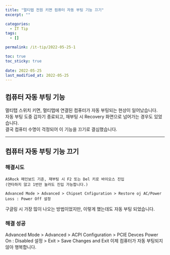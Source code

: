 ```yaml
---
title: "멀티탭 전원 키면 컴퓨터 자동 부팅 기능 끄기"
excerpt: ""

categories:
  - IT Tip
tags:
  - []

permalink: /it-tip/2022-05-25-1

toc: true
toc_sticky: true
 
date: 2022-05-25
last_modified_at: 2022-05-25
---
```


## 컴퓨터 자동 부팅 기능

멀티탭 스위치 키면, 멀티탭에 연결된 컴퓨터가 자동 부팅되는 현상이 일어났습니다.  
자동 부팅 도중 갑자기 종료되고, 재부팅 시 Recovery 화면으로 넘어가는 경우도 있었습니다.  
결국 컴퓨터 수명이 걱정되어 이 기능을 끄기로 결심했습니다.

---

## 컴퓨터 자동 부팅 기능 끄기

### 해결시도
```
ASRock 메인보드 기준, 재부팅 시 F2 또는 Del 키로 바이오스 진입
(연타하지 않고 1번만 눌러도 진입 가능합니다.)

Advanced Mode > Advanced > Chipset Cnfiguration > Restore oj AC/Power Loss : Power Off 설정
```
구글링 시 가장 많이 나오는 방법이었지만, 이렇게 했는데도 자동 부팅 되었습니다.

### 해결 성공
Advanced Mode > Advanced > ACPI Configuration > PCIE Devces Power On : Disabled 설정 > Exit > Save Changes and Exit
이제 컴퓨터가 자동 부팅되지 않아 행복합니다.
